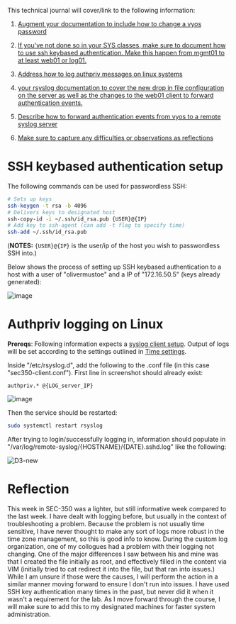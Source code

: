 This technical journal will cover/link to the following information:

1. [Augment your documentation to include how to change a vyos password](https://github.com/Oliver-Mustoe/Oliver-Mustoe-Tech-Journal/wiki/Vyos-reference#change-password-for-vyos-user)

2. [If you've not done so in your SYS classes, make sure to document how to use ssh keybased authentication.  Make this happen from mgmt01 to at least web01 or log01.](#ssh-keybased-authentication-setup)

3. [Address how to log authpriv messages on linux systems](#authpriv-logging-on-linux)

4. [your rsyslog documentation to cover the new drop in file configuration on the server as well as the changes to the web01 client to forward authentication events.](https://github.com/Oliver-Mustoe/Oliver-Mustoe-Tech-Journal/wiki/Syslog-reference#custom-log-organization)

5. [Describe how to forward authentication events from vyos to a remote syslog server](https://github.com/Oliver-Mustoe/Oliver-Mustoe-Tech-Journal/wiki/Vyos-reference#forward-authentication-messages-to-rsyslog)

6. [Make sure to capture any difficulties or observations as reflections](#reflection)

# SSH keybased authentication setup

The following commands can be used for passwordless SSH:

```bash
# Sets up keys
ssh-keygen -t rsa -b 4096
# Delivers keys to designated host
ssh-copy-id -i ~/.ssh/id_rsa.pub {USER}@{IP}
# Add key to ssh-agent (can add -t flag to specify time)
ssh-add ~/.ssh/id_rsa.pub
```

(**NOTES:** `{USER}@{IP}` is the user/ip of the host you wish to passwordless SSH into.)

Below shows the process of setting up SSH keybased authentication to a host with a user of "olivermustoe" and a IP of "172.16.50.5" (keys already generated):

![image](https://user-images.githubusercontent.com/71083461/214702657-0064d95f-e8df-4e74-9d35-77b25cd5582f.png)

# Authpriv logging on Linux

**Prereqs**: Following information expects a [syslog client setup](https://github.com/Oliver-Mustoe/Oliver-Mustoe-Tech-Journal/wiki/Syslog-reference#configuring-syslog-service-on-logging-client). Output of logs will be set according to the settings outlined in [Time settings](https://github.com/Oliver-Mustoe/Oliver-Mustoe-Tech-Journal/wiki/Time-settings).

Inside "/etc/rsyslog.d", add the following to the .conf file (in this case "sec350-client.conf"). First line in screenshot should already exist:

```
authpriv.* @{LOG_server_IP}
```

![image](https://user-images.githubusercontent.com/71083461/214685204-580be8ee-e2ba-433a-8489-a34a680737e0.png)  

Then the service should be restarted:

```bash
sudo systemctl restart rsyslog
```

After trying to login/successfully logging in, information should populate in "/var/log/remote-syslog/{HOSTNAME}/{DATE}.sshd.log" like the following:

![D3-new](https://user-images.githubusercontent.com/71083461/214685555-4bc59aca-ae3d-4d6e-b12b-8a7def74feec.PNG)

# Reflection

This week in SEC-350 was a lighter, but still informative week compared to the last week. I have dealt with logging before, but usually in the context of troubleshooting a problem. Because the problem is not usually time sensitive, I have never thought to make any sort of logs more robust in the time zone management, so this is good info to know. During the custom log organization, one of my collogues had a problem with their logging not changing. One of the major differences I saw between his and mine was that I created the file initially as root, and effectively filled in the content via VIM (initially tried to cat redirect it into the file, but that ran into issues.) While I am unsure if those were the causes, I will perform the action in a similar manner moving forward to ensure I don't run into issues. I have used SSH key authentication many times in the past, but never did it when it wasn't a requirement for the lab. As I move forward through the course, I will make sure to add this to my designated machines for faster system administration.

